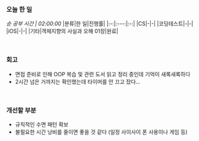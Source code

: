 ### 오늘 한 일
_순 공부 시간 | 02:00:00_
|분류|한 일|진행률|
|:-:|:---:|:-:|
|CS|-|-|
|코딩테스트|-|-|
|iOS|-|-|
|기타|객체지향의 사실과 오해 01장|완료|

<br>

### 회고
- 면접 준비로 인해 OOP 복습 및 관련 도서 읽고 정리 중인데 기억이 새록새록하다
- 2시간 넘은 거까지는 확인했는데 타이머를 안 끄고 잤다...

<br>

### 개선할 부분
- 규칙적인 수면 패턴 확보
- 불필요한 시간 낭비를 줄이면 좋을 것 같다 (일정 사이사이 폰 사용이나 게임 등)
